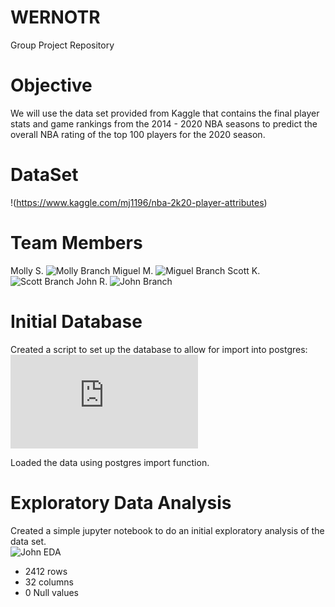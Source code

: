 # WERNOTR
 Group Project Repository

# Objective
We will use the data set provided from Kaggle that contains the final player stats and game rankings from the 2014 - 2020 NBA seasons to predict the overall NBA rating of the top 100 players for the 2020 season.  

# DataSet
!(https://www.kaggle.com/mj1196/nba-2k20-player-attributes)

# Team Members
Molly S.  ![Molly Branch](https://github.com/john10roberts/WERNOTR/tree/Molly)
Miguel M. ![Miguel Branch](https://github.com/john10roberts/WERNOTR/tree/Miguel)
Scott K. ![Scott Branch](https://github.com/john10roberts/WERNOTR/tree/Scott)
John R. ![John Branch](https://github.com/john10roberts/WERNOTR/tree/John)

# Initial Database
Created a script to set up the database to allow for import into postgres:
![Create DB Script](https://github.com/john10roberts/WERNOTR/blob/John/Resources/CreateNBADB.sql)

Loaded the data using postgres import function. 

# Exploratory Data Analysis
Created a simple jupyter notebook to do an initial exploratory analysis of the data set.  
![John EDA](https://github.com/john10roberts/WERNOTR/blob/John/NBA2kRatingsEDA.ipynb)

* 2412 rows
* 32 columns
* 0 Null values


